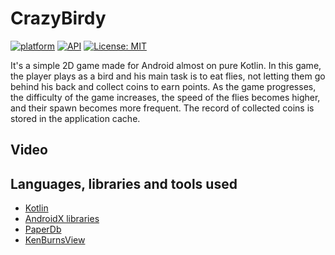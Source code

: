 # CrazyBirdy
[![platform](https://img.shields.io/badge/platform-Android-yellow.svg)](https://www.android.com)
[![API](https://img.shields.io/badge/API-24%2B-brightgreen.svg?style=plastic)](https://android-arsenal.com/api?level=24)
[![License: MIT](https://img.shields.io/badge/License-MIT-red.svg)](https://opensource.org/licenses/MIT)

 It's a simple 2D game made for Android almost on pure Kotlin. 
 In this game, the player plays as a bird and his main task is to eat flies, not letting them go behind his back and collect coins to earn points.
 As the game progresses, the difficulty of the game increases, the speed of the flies becomes higher, and their spawn becomes more frequent.
 The record of collected coins is stored in the application cache.
 
 ## Video
 
 ## Languages, libraries and tools used
 * [Kotlin](https://kotlinlang.org/)
 * [AndroidX libraries](https://developer.android.com/jetpack/androidx)
 * [PaperDb](https://github.com/pilgr/Paper)
 * [KenBurnsView](https://github.com/flavioarfaria/KenBurnsView)
